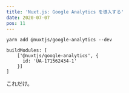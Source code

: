 ```yaml
---
title: 'Nuxt.js: Google Analytics を導入する'
date: 2020-07-07
pos: 11
---
```


```
yarn add @nuxtjs/google-analytics --dev
```

```js[nuxt.config.js]
buildModules: [ 
    ['@nuxtjs/google-analytics', {
      id: 'UA-171562434-1'
    }]
]
```

これだけ。
